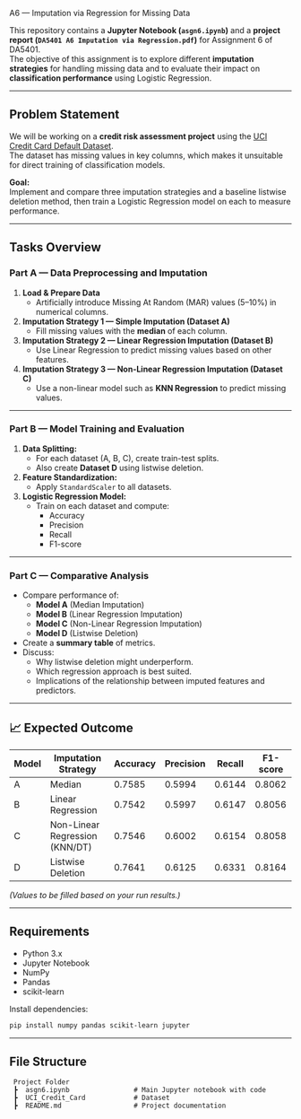 A6 — Imputation via Regression for Missing Data

This repository contains a **Jupyter Notebook (`asgn6.ipynb`)** and a **project report (`DA5401 A6 Imputation via Regression.pdf`)** for Assignment 6 of DA5401.  
The objective of this assignment is to explore different **imputation strategies** for handling missing data and to evaluate their impact on **classification performance** using Logistic Regression.

---

## Problem Statement

We will be working on a **credit risk assessment project** using the [UCI Credit Card Default Dataset](https://www.kaggle.com/datasets/uciml/default-of-credit-card-clients-dataset).  
The dataset has missing values in key columns, which makes it unsuitable for direct training of classification models.

**Goal:**  
Implement and compare three imputation strategies and a baseline listwise deletion method, then train a Logistic Regression model on each to measure performance.

---

## Tasks Overview

### **Part A — Data Preprocessing and Imputation**
1. **Load & Prepare Data**
   - Artificially introduce Missing At Random (MAR) values (5–10%) in numerical columns.
2. **Imputation Strategy 1 — Simple Imputation (Dataset A)**  
   - Fill missing values with the **median** of each column.
3. **Imputation Strategy 2 — Linear Regression Imputation (Dataset B)**  
   - Use Linear Regression to predict missing values based on other features.
4. **Imputation Strategy 3 — Non-Linear Regression Imputation (Dataset C)**  
   - Use a non-linear model such as **KNN Regression** to predict missing values.

---

### **Part B — Model Training and Evaluation**
1. **Data Splitting:**  
   - For each dataset (A, B, C), create train-test splits.  
   - Also create **Dataset D** using listwise deletion.
2. **Feature Standardization:**  
   - Apply `StandardScaler` to all datasets.
3. **Logistic Regression Model:**  
   - Train on each dataset and compute:
     - Accuracy
     - Precision
     - Recall
     - F1-score

---

### **Part C — Comparative Analysis**
- Compare performance of:
  - **Model A** (Median Imputation)  
  - **Model B** (Linear Regression Imputation)  
  - **Model C** (Non-Linear Regression Imputation)  
  - **Model D** (Listwise Deletion)
- Create a **summary table** of metrics.
- Discuss:
  - Why listwise deletion might underperform.
  - Which regression approach is best suited.
  - Implications of the relationship between imputed features and predictors.

---

## 📈 Expected Outcome
| Model | Imputation Strategy                | Accuracy | Precision | Recall | F1-score |
|-------|-------------------------------------|----------|-----------|--------|-----------|
| A     | Median                             |    0.7585     |     0.5994     |   0.6144    |    0.8062      |
| B     | Linear Regression                  |    0.7542     |     0.5997     |   0.6147    |    0.8056      |
| C     | Non-Linear Regression (KNN/DT)     |    0.7546     |     0.6002     |   0.6154    |    0.8058      |
| D     | Listwise Deletion                  |    0.7641     |     0.6125     |   0.6331    |    0.8164      |

*(Values to be filled based on your run results.)*

---

##  Requirements

- Python 3.x  
- Jupyter Notebook  
- NumPy  
- Pandas  
- scikit-learn

Install dependencies:
```bash
pip install numpy pandas scikit-learn jupyter
```

---

##  File Structure

```
 Project Folder
 ┣  asgn6.ipynb                # Main Jupyter notebook with code
 ┣  UCI_Credit_Card            # Dataset
 ┣  README.md                  # Project documentation
```

